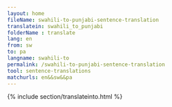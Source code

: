 ```yaml
---
layout: home
fileName: swahili-to-punjabi-sentence-translation
translatein: swahili_to_punjabi
folderName : translate
lang: en
from: sw
to: pa
langname: swahili-to
permalink: /swahili-to-punjabi-sentence-translation
tool: sentence-translations
matchurls: en&&sw&&pa
---
```

{% include section/translateinto.html %}
